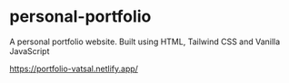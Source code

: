 # personal-portfolio
A personal portfolio website. Built using HTML, Tailwind CSS and Vanilla JavaScript



https://portfolio-vatsal.netlify.app/
